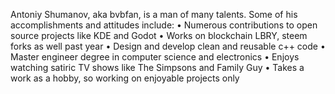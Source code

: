 Antoniy Shumanov, aka bvbfan, is a man of many talents. Some of his accomplishments and attitudes include:
• Numerous contributions to open source projects like KDE and Godot
• Works on blockchain LBRY, steem forks as well past year
• Design and develop clean and reusable c++ code
• Master engineer degree in computer science  and electronics
• Enjoys watching satiric TV shows like The Simpsons and Family Guy
• Takes a work as a hobby, so working on enjoyable projects only

